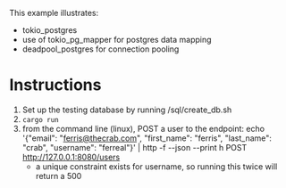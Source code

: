 This example illustrates:
  - tokio_postgres
  - use of tokio_pg_mapper for postgres data mapping
  - deadpool_postgres for connection pooling


# Instructions 
1. Set up the testing database by running /sql/create_db.sh
2. `cargo run`
3. from the command line (linux), POST a user to the endpoint:
	echo '{"email": "ferris@thecrab.com", "first_name": "ferris", "last_name": "crab", "username": "ferreal"}' | http -f --json --print h POST http://127.0.0.1:8080/users
	- a unique constraint exists for username, so running this twice will return a 500
